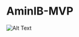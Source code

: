 # AminIB-MVP


![Alt Text](https://github.com/Cortexifun/AminIB-MVP/tree/master/AminIB/Demo/ProjectDemo.gif)




